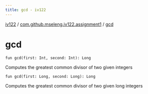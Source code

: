 ```yaml
---
title: gcd - iv122
---
```


[iv122](../index.md) / [com.github.mseleng.iv122.assignment1](index.md) / [gcd](.)

# gcd

`fun gcd(first: Int, second: Int): Long`

Computes the greatest common divisor of two given integers

`fun gcd(first: Long, second: Long): Long`

Computes the greatest common divisor of two given long integers

